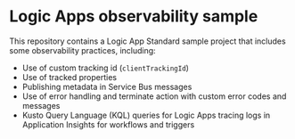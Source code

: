 # Logic Apps observability sample

This repository contains a Logic App Standard sample project that includes some observability practices, including: 

- Use of custom tracking id (`clientTrackingId`)
- Use of tracked properties
- Publishing metadata in Service Bus messages
- Use of error handling and terminate action with custom error codes and messages
- Kusto Query Language (KQL) queries for Logic Apps tracing logs in Application Insights for workflows and triggers

